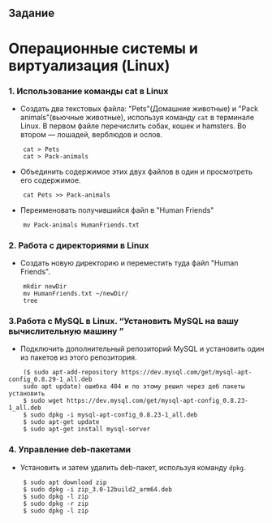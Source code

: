 ## Задание

# Операционные системы и виртуализация (Linux)

### 1. Использование команды cat в Linux

- Создать два текстовых файла: "Pets"(Домашние животные) и "Pack animals"(вьючные животные), используя команду `cat` в терминале Linux. В первом файле перечислить собак, кошек и hamsters. Во втором — лошадей, верблюдов и ослов.

```
    cat > Pets
    cat > Pack-animals
```

- Объединить содержимое этих двух файлов в один и просмотреть его содержимое.

```
    cat Pets >> Pack-animals
```

- Переименовать получившийся файл в "Human Friends"

```
    mv Pack-animals HumanFriends.txt
```

### 2. Работа с директориями в Linux

- Создать новую директорию и переместить туда файл "Human Friends".

```
    mkdir newDir
    mv HumanFriends.txt ~/newDir/
    tree
```

### 3.Работа с MySQL в Linux. “Установить MySQL на вашу вычислительную машину ”

- Подключить дополнительный репозиторий MySQL и установить один из пакетов из этого репозитория.

```
    ($ sudo apt-add-repository https://dev.mysql.com/get/mysql-apt-config_0.8.29-1_all.deb
    sudo apt update) ошибка 404 и по этому решил через деб пакеты установить
    $ sudo wget https://dev.mysql.com/get/mysql-apt-config_0.8.23-1_all.deb
    $ sudo dpkg -i mysql-apt-config_0.8.23-1_all.deb
    $ sudo apt-get update
    $ sudo apt-get install mysql-server
```

### 4. Управление deb-пакетами

- Установить и затем удалить deb-пакет, используя команду `dpkg`.

```
    $ sudo apt download zip
    $ sudo dpkg -i zip_3.0-12build2_arm64.deb
    $ sudo dpkg -l zip
    $ sudo dpkg -r zip
    $ sudo dpkg -l zip

```
